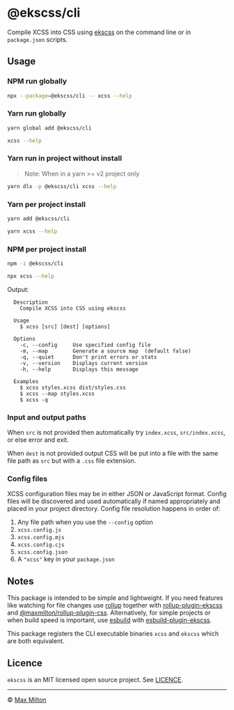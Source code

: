# @ekscss/cli

Compile XCSS into CSS using [ekscss](https://github.com/maxmilton/ekscss) on the command line or in `package.json` scripts.

## Usage

### NPM run globally

```sh
npx --package=@ekscss/cli -- xcss --help
```

### Yarn run globally

```sh
yarn global add @ekscss/cli
```

```sh
xcss --help
```

### Yarn run in project without install

> Note: When in a yarn >= v2 project only

```sh
yarn dlx -p @ekscss/cli xcss --help
```

### Yarn per project install

```sh
yarn add @ekscss/cli
```

```sh
yarn xcss --help
```

### NPM per project install

```sh
npm -i @ekscss/cli
```

```sh
npx xcss --help
```

Output:

```
  Description
    Compile XCSS into CSS using ekscss

  Usage
    $ xcss [src] [dest] [options]

  Options
    -c, --config     Use specified config file
    -m, --map        Generate a source map  (default false)
    -q, --quiet      Don't print errors or stats
    -v, --version    Displays current version
    -h, --help       Displays this message

  Examples
    $ xcss styles.xcss dist/styles.css
    $ xcss --map styles.xcss
    $ xcss -q
```

### Input and output paths

When `src` is not provided then automatically try `index.xcss`, `src/index.xcss`, or else error and exit.

When `dest` is not provided output CSS will be put into a file with the same file path as `src` but with a `.css` file extension.

### Config files

XCSS configuration files may be in either JSON or JavaScript format. Config files will be discovered and used automatically if named appropriately and placed in your project directory. Config file resolution happens in order of:

1. Any file path when you use the `--config` option
2. `xcss.config.js`
3. `xcss.config.mjs`
4. `xcss.config.cjs`
5. `xcss.config.json`
6. A `"xcss"` key in your `package.json`

## Notes

This package is intended to be simple and lightweight. If you need features like watching for file changes use [rollup](https://rollupjs.org) together with [rollup-plugin-ekscss](https://github.com/maxmilton/ekscss/tree/master/packages/rollup-plugin-ekscss) and [@maxmilton/rollup-plugin-css](../rollup-plugin-css). Alternatively, for simple projects or when build speed is important, use [esbuild](https://esbuild.github.io) with [esbuild-plugin-ekscss](https://github.com/maxmilton/ekscss/tree/master/packages/esbuild-plugin-ekscss).

This package registers the CLI executable binaries `xcss` and `ekscss` which are both equivalent.

## Licence

`ekscss` is an MIT licensed open source project. See [LICENCE](https://github.com/maxmilton/ekscss/blob/master/LICENCE).

---

© [Max Milton](https://maxmilton.com)
